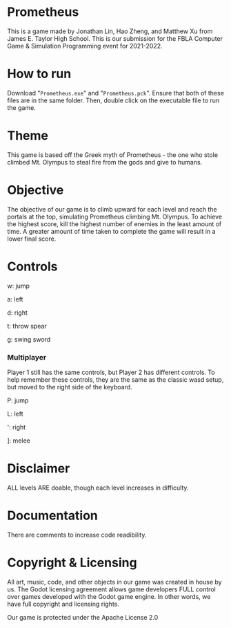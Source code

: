 # Prometheus
This is a game made by Jonathan Lin, Hao Zheng, and Matthew Xu from James E. Taylor High School. This is our submission for the FBLA Computer Game & Simulation Programming event for 2021-2022.

# How to run
Download "`Prometheus.exe`" and "`Prometheus.pck`". Ensure that both of these files are in the same folder. Then, double click on the executable file to run the game.

# Theme
This game is based off the Greek myth of Prometheus - the one who stole climbed Mt. Olympus to steal fire from the gods and give to humans.

# Objective

The objective of our game is to climb upward for each level and reach the portals at the top, simulating Prometheus climbing Mt. Olympus. To achieve the highest score, kill the highest number of enemies in the least amount of time. A greater amount of time taken to complete the game will result in a lower final score.

# Controls
w: jump

a: left

d: right

t: throw spear

g: swing sword

### Multiplayer

Player 1 still has the same controls, but Player 2 has different controls. To help remember these controls, they are the same as the classic wasd setup, but moved to the right side of the keyboard.

P: jump

L: left

': right

]: melee



# Disclaimer

ALL levels ARE doable, though each level increases in difficulty.

# Documentation
There are comments to increase code readibility.

# Copyright & Licensing

All art, music, code, and other objects in our game was created in house by us. The Godot licensing agreement allows game developers FULL control over games developed with the Godot game engine. In other words, we have full copyright and licensing rights.

Our game is protected under the Apache License 2.0
